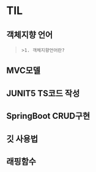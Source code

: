 # TIL  
## 객체지향 언어
>     >1. 객체지향언어란?
## MVC모델  
## JUNIT5 TS코드 작성  
## SpringBoot CRUD구현  
## 깃 사용법  
## 래핑함수  

